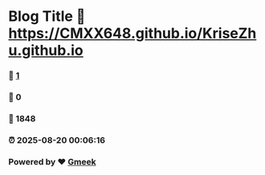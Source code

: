 # Blog Title :link: https://CMXX648.github.io/KriseZhu.github.io 
### :page_facing_up: [1](https://CMXX648.github.io/KriseZhu.github.io/tag.html) 
### :speech_balloon: 0 
### :hibiscus: 1848 
### :alarm_clock: 2025-08-20 00:06:16 
### Powered by :heart: [Gmeek](https://github.com/Meekdai/Gmeek)
